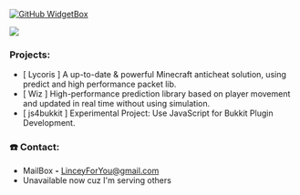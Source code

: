 [![GitHub WidgetBox](https://github-widgetbox.vercel.app/api/profile?username=L1ncey&data=followers,repositories,stars,commits&theme=viridescent)](https://github.com/Jurredr/github-widgetbox)

<p>
  <a href="https://github.com/DenverCoder1/readme-typing-svg"><img src="https://readme-typing-svg.herokuapp.com?&font=MV+Boli&color=aqua&size=32&lines=Welcome+to+Lincey's+GitHub+Profile!;I'm+Java+Software+Developer;I+mainly+code+for+Anticheats" /></a>
</p>

### Projects:
- [ Lycoris ] A up-to-date & powerful Minecraft anticheat solution, using predict and high performance packet lib.
- [ Wiz ] High-performance prediction library based on player movement and updated in real time without using simulation.
- [ js4bukkit ] Experimental Project: Use JavaScript for Bukkit Plugin Development.

### ☎️ Contact:
- MailBox **-**  LinceyForYou@gmail.com
- Unavailable now cuz I'm serving others 
                              
